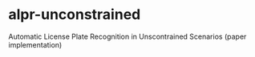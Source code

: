 # alpr-unconstrained
Automatic License Plate Recognition in Unscontrained Scenarios (paper implementation)
